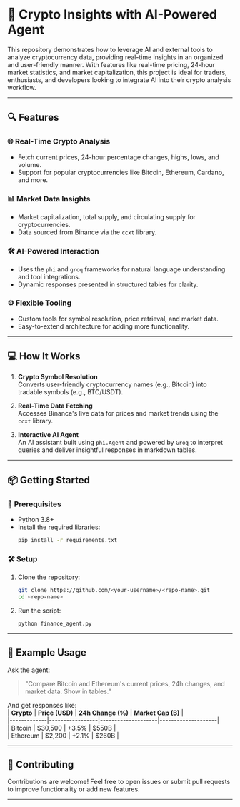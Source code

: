 # 🚀 **Crypto Insights with AI-Powered Agent**  

This repository demonstrates how to leverage AI and external tools to analyze cryptocurrency data, providing real-time insights in an organized and user-friendly manner. With features like real-time pricing, 24-hour market statistics, and market capitalization, this project is ideal for traders, enthusiasts, and developers looking to integrate AI into their crypto analysis workflow.  

---

## 🔍 **Features**  

### 🌐 **Real-Time Crypto Analysis**  
- Fetch current prices, 24-hour percentage changes, highs, lows, and volume.  
- Support for popular cryptocurrencies like Bitcoin, Ethereum, Cardano, and more.

### 📊 **Market Data Insights**  
- Market capitalization, total supply, and circulating supply for cryptocurrencies.  
- Data sourced from Binance via the `ccxt` library.  

### 🛠️ **AI-Powered Interaction**  
- Uses the `phi` and `groq` frameworks for natural language understanding and tool integrations.  
- Dynamic responses presented in structured tables for clarity.  

### ⚙️ **Flexible Tooling**  
- Custom tools for symbol resolution, price retrieval, and market data.  
- Easy-to-extend architecture for adding more functionality.  

---

## 💻 **How It Works**  

1. **Crypto Symbol Resolution**  
   Converts user-friendly cryptocurrency names (e.g., Bitcoin) into tradable symbols (e.g., BTC/USDT).  

2. **Real-Time Data Fetching**  
   Accesses Binance's live data for prices and market trends using the `ccxt` library.  

3. **Interactive AI Agent**  
   An AI assistant built using `phi.Agent` and powered by `Groq` to interpret queries and deliver insightful responses in markdown tables.  

---

## 📦 **Getting Started**  

### 🔑 **Prerequisites**  
- Python 3.8+  
- Install the required libraries:  
  ```bash
  pip install -r requirements.txt
  ```  

### 🛠️ **Setup**  
1. Clone the repository:  
   ```bash
   git clone https://github.com/<your-username>/<repo-name>.git
   cd <repo-name>
   ```  
2. Run the script:  
   ```bash
   python finance_agent.py
   ```  

---

## 🌟 **Example Usage**  
Ask the agent:  
> "Compare Bitcoin and Ethereum's current prices, 24h changes, and market data. Show in tables."

And get responses like:  
| **Crypto**  | **Price (USD)** | **24h Change (%)** | **Market Cap (B)** |  
|-------------|-----------------|--------------------|--------------------|  
| Bitcoin     | $30,500         | +3.5%              | $550B              |  
| Ethereum    | $2,200          | +2.1%              | $260B              |  

---

## 🤝 **Contributing**  

Contributions are welcome! Feel free to open issues or submit pull requests to improve functionality or add new features.  

---


